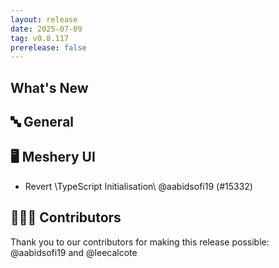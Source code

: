 ```yaml
---
layout: release
date: 2025-07-09
tag: v0.8.117
prerelease: false
---
```


## What's New
## 🔤 General
## 🖥 Meshery UI

- Revert \TypeScript Initialisation\ @aabidsofi19 (#15332)

## 👨🏽‍💻 Contributors

Thank you to our contributors for making this release possible:
@aabidsofi19 and @leecalcote

